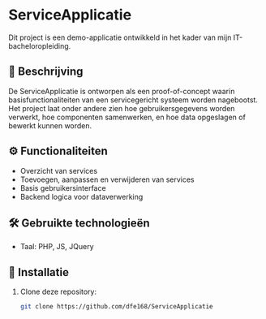 # ServiceApplicatie

Dit project is een demo-applicatie ontwikkeld in het kader van mijn IT-bacheloropleiding.

## 📌 Beschrijving

De ServiceApplicatie is ontworpen als een proof-of-concept waarin basisfunctionaliteiten van een servicegericht systeem worden nagebootst. Het project laat onder andere zien hoe gebruikersgegevens worden verwerkt, hoe componenten samenwerken, en hoe data opgeslagen of bewerkt kunnen worden.

## ⚙️ Functionaliteiten

- Overzicht van services
- Toevoegen, aanpassen en verwijderen van services
- Basis gebruikersinterface
- Backend logica voor dataverwerking

## 🛠 Gebruikte technologieën

- Taal: PHP, JS, JQuery

## 🚀 Installatie

1. Clone deze repository:
   ```bash
   git clone https://github.com/dfe168/ServiceApplicatie
